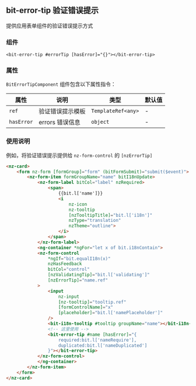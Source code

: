 ## bit-error-tip 验证错误提示

提供应用表单组件的验证错误提示方式

### 组件

`<bit-error-tip #errorTip [hasError]="{}"></bit-error-tip>`

### 属性

`BitErrorTipComponent` 组件包含以下属性指令：

| 属性       | 说明             | 类型               | 默认值 |
| ---------- | ---------------- | ------------------ | ------ |
| `ref`      | 验证错误提示模板 | `TemplateRef<any>` | -      |
| `hasError` | errors 错误信息  | `object`           | -      |


### 使用说明

例如，将验证错误提示提供给 `nz-form-control` 的 `[nzErrorTip]`

```html
<nz-card>
    <form nz-form [formGroup]="form" (bitFormSubmit)="submit($event)">
        <nz-form-item formGroupName="name" bitI18nUpdate>
            <nz-form-label bitCol="label" nzRequired>
                <span>
                    {{bit.l['name']}}
                    <i 
                        nz-icon
                        nz-tooltip
                        [nzTooltipTitle]="bit.l['i18n']"
                        nzType="translation"
                        nzTheme="outline">
                    </i>
                </span>
            </nz-form-label>
            <ng-container *ngFor="let x of bit.i18nContain">
            <nz-form-control 
                *ngIf="bit.equalI18n(x)"
                nzHasFeedback
                bitCol="control"
                [nzValidatingTip]="bit.l['validating']"
                [nzErrorTip]="name.ref"
            >
                <input 
                    nz-input
                    [nz-tooltip]="tooltip.ref"
                    [formControlName]="x"
                    [placeholder]="bit.l['namePlaceholder']"
                />
                <bit-i18n-tooltip #tooltip groupName="name"></bit-i18n-tooltip>
                <!-- 这里使用 -->
                <bit-error-tip #name [hasError]="{
                    required:bit.l['nameRequire'],
                    duplicated:bit.l['nameDuplicated']
                }"></bit-error-tip>
            </nz-form-control>
            </ng-container>
        </nz-form-item>
    </form>
</nz-card>
```